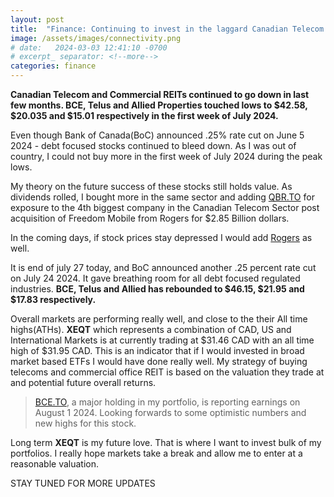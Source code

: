 ```yaml
---
layout: post
title:  "Finance: Continuing to invest in the laggard Canadian Telecom Sector"
image: /assets/images/connectivity.png
# date:   2024-03-03 12:41:10 -0700
# excerpt_ separator: <!--more-->
categories: finance
---
```

<p><b> Canadian Telecom and Commercial REITs continued to go down in last few months. BCE, Telus and Allied Properties touched lows to $42.58, $20.035 and $15.01 respectively in the first week of July 2024.</b></p>

Even though Bank of Canada(BoC) announced .25% rate cut on June 5 2024 - debt focused stocks continued to bleed down. As I was out of country, I could not buy more in the first week of July 2024 during the peak lows. 

My theory on the future success of these stocks still holds value. As dividends rolled, I bought more in the same sector and adding [QBR.TO](https://money.tmx.com/en/quote/QBR.B) for exposure to the 4th biggest company in the Canadian Telecom Sector post acquisition of Freedom Mobile from Rogers for $2.85 Billion dollars. 

In the coming days, if stock prices stay depressed I would add [Rogers](https://money.tmx.com/en/quote/RCI.B) as well.

It is end of july 27 today, and BoC announced another .25 percent rate cut on July 24 2024. It gave breathing room for all debt focused regulated industries. <b>BCE, Telus and Allied has rebounded to $46.15, $21.95 and $17.83 respectively. </b>

Overall markets are performing really well, and close to the their All time highs(ATHs). <b>XEQT</b> which represents a combination of CAD, US and International Markets is at currently trading at  $31.46 CAD with an all time high of $31.95 CAD. This is an indicator that if I would invested in broad market based ETFs I would have done really well. My strategy of buying telecoms and commercial office REIT is based on the valuation they trade at and potential future overall returns.

>[BCE.TO](https://money.tmx.com/quote/BCE), a major holding in my portfolio, is reporting earnings on August 1 2024. Looking forwards to some optimistic numbers and new highs for this stock.

Long term <b>XEQT</b> is my future love. That is where I want to invest bulk of my portfolios. I really hope markets take a break and allow me to enter at a reasonable valuation. 

STAY TUNED FOR MORE UPDATES